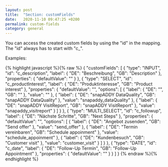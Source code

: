 ```yaml
---
layout: post
title:  "Section: customFields"
date:   2020-11-10 09:47:25 +0200
permalink: custom-fields
category: general
---
```

You can access the created custom fields by using the "id" in the mapping. The "id" always has to start with "c_".

Examples:

{% highlight javascript %}{% raw %}
    {
    "customFields": [
        {
            "type": "INPUT",
            "id": "c_description",
            "label": {
                "DE": "Beschreibung",
                "GB": "Description"
            },
            "properties": {
                "defaultValue": ""
            }
        },
        {
            "type": "SELECT",
            "id": "c_productInterest",
            "label": {
                "DE": "Produktinteresse",
                "GB": "Product interest"
            },
            "properties": {
                "defaultValue": "",
                "options": [
                    {
                        "label": {
                            "DE": "",
                            "GB": ""
                        },
                        "value": ""
                    },
                    {
                        "label": {
                            "DE": "snapADDY DataQuality",
                            "GB": "snapADDY DataQuality"
                        },
                        "value": "snapaddy_dataQuality"
                    },
                              {
                        "label": {
                            "DE": "snapADDY VisitReport",
                            "GB": "snapADDY VisitReport"
                        },
                        "value": "snapaddy_visitreport"
                    }
                ]
            }
        },
        {
            "type": "MULTI_SELECT",
            "id": "c_followup",
            "label": {
                "DE": "Nächste Schritte",
                "GB": "Next Steps"
            },
            "properties": {
                "defaultValue": "",
                "options": [
                    {
                        "label": {
                            "DE": "Angebot zusenden",
                            "GB": "Send offer"
                        },
                        "value": "send_offer"
                    },
                    {
                        "label": {
                            "DE": "Termin vereinbaren",
                            "GB": "Schedule appoinment"
                        },
                        "value": "schedule_appoinment"
                    },
                    {
                        "label": {
                            "DE": "Kundenbesuch",
                            "GB": "Customer visit"
                        },
                        "value": "customer_visit"
                    }
                ]
            }
        },
        {
            "type": "DATE",
            "id": "c_date",
            "label": {
                "DE": "Follow-Up Termin",
                "GB": "Follow-Up Appointment"
            },
            "properties": {
                "defaultValue": ""
            }
        }
    ]
}
{% endraw %}{% endhighlight %}


